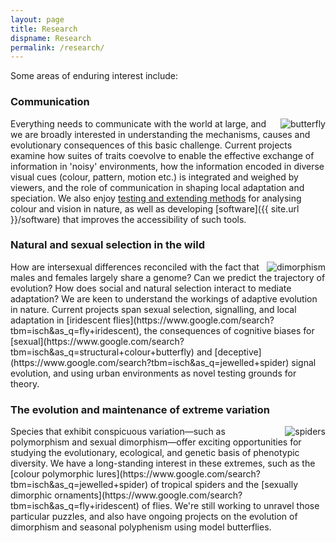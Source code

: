 ```yaml
---
layout: page
title: Research
dispname: Research
permalink: /research/
---
```


Some areas of enduring interest include: 

### Communication

<img src="{{ site.baseurl }}/assets/blog/res1.png" title="butterfly" class="profile" style="float:right;">

Everything needs to communicate with the world at large, and we are broadly interested in understanding the mechanisms, causes and evolutionary consequences of this basic challenge. Current projects examine how suites of traits coevolve to enable the effective exchange of information in 'noisy' environments, how the information encoded in diverse visual cues (colour, pattern, motion etc.) is integrated and weighed by viewers, and the role of communication in shaping local adaptation and speciation. We also enjoy [testing and extending methods](http://dx.doi.org/10.1093/beheco/ary017) for analysing colour and vision in nature, as well as developing [software]({{ site.url }}/software) that improves the accessibility of such tools. 

### Natural and sexual selection in the wild

<img src="{{ site.baseurl }}/assets/blog/res3.png" title="dimorphism" class="profile" style="float:right;">
How are intersexual differences reconciled with the fact that males and females largely share a genome? Can we predict the trajectory of evolution? How does social and natural selection interact to mediate adaptation? We are keen to understand the workings of adaptive evolution in nature. Current projects span sexual selection, signalling, and local adaptation in [iridescent flies](https://www.google.com/search?tbm=isch&as_q=fly+iridescent), the consequences of cognitive biases for [sexual](https://www.google.com/search?tbm=isch&as_q=structural+colour+butterfly) and [deceptive](https://www.google.com/search?tbm=isch&as_q=jewelled+spider) signal evolution, and using urban environments as novel testing grounds for theory.

### The evolution and maintenance of extreme variation

<img src="{{ site.baseurl }}/assets/blog/res2.png" title="spiders" class="profile" style="float:right;">
Species that exhibit conspicuous variation—such as polymorphism and sexual dimorphism—offer exciting opportunities for studying the evolutionary, ecological, and genetic basis of phenotypic diversity. We have a long-standing interest in these extremes, such as the [colour polymorphic lures](https://www.google.com/search?tbm=isch&as_q=jewelled+spider) of tropical spiders and the [sexually dimorphic ornaments](https://www.google.com/search?tbm=isch&as_q=fly+iridescent) of flies. We're still working to unravel those particular puzzles, and also have ongoing projects on the evolution of dimorphism and seasonal polyphenism using model butterflies.